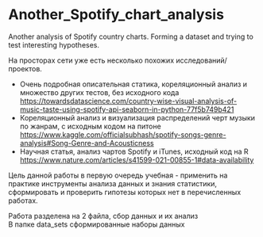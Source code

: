 # Another_Spotify_chart_analysis
Another analysis of Spotify country charts. Forming a dataset and trying to test interesting hypotheses.

На просторах сети уже есть несколько похожих исследований/проектов.
* Очень подробная описательная статика, кореляционный анализ и множество других тестов, без исходного кода  
https://towardsdatascience.com/country-wise-visual-analysis-of-music-taste-using-spotify-api-seaborn-in-python-77f5b749b421  
* Кореляционный анализ и визуализация распределений черт музыки по жанрам, с исходным кодом на питоне
https://www.kaggle.com/officialsubhash/spotify-songs-genre-analysis#Song-Genre-and-Acousticness
* Научная статья, анализ чартов Spotify и iTunes, исходный код на R  
https://www.nature.com/articles/s41599-021-00855-1#data-availability  

Цель данной работы в первую очередь учебная - применить на практике инструменты анализа данных и знания статистики, сформировать и проверить гипотезы которых нет в перечисленных работах.

Работа разделена на 2 файла, сбор данных и их анализ  
В папке data_sets сформированные наборы данных
